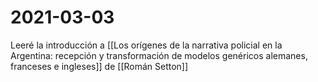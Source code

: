 # 2021-03-03

Leeré la introducción a [[Los orígenes de la narrativa policial en la Argentina: recepción y transformación de modelos genéricos alemanes, franceses e ingleses]] de [[Román Setton]]